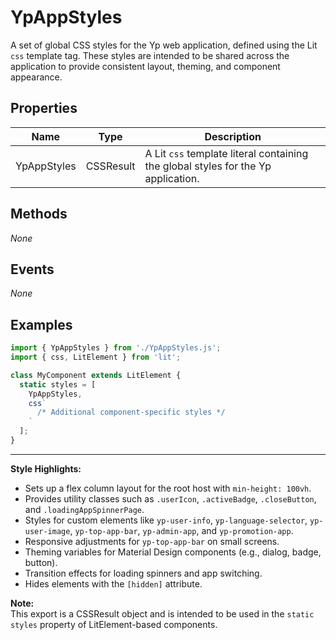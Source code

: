 # YpAppStyles

A set of global CSS styles for the Yp web application, defined using the Lit `css` template tag. These styles are intended to be shared across the application to provide consistent layout, theming, and component appearance.

## Properties

| Name         | Type   | Description                                                                                 |
|--------------|--------|---------------------------------------------------------------------------------------------|
| YpAppStyles  | CSSResult | A Lit `css` template literal containing the global styles for the Yp application.         |

## Methods

_None_

## Events

_None_

## Examples

```typescript
import { YpAppStyles } from './YpAppStyles.js';
import { css, LitElement } from 'lit';

class MyComponent extends LitElement {
  static styles = [
    YpAppStyles,
    css`
      /* Additional component-specific styles */
    `
  ];
}
```

---

**Style Highlights:**
- Sets up a flex column layout for the root host with `min-height: 100vh`.
- Provides utility classes such as `.userIcon`, `.activeBadge`, `.closeButton`, and `.loadingAppSpinnerPage`.
- Styles for custom elements like `yp-user-info`, `yp-language-selector`, `yp-user-image`, `yp-top-app-bar`, `yp-admin-app`, and `yp-promotion-app`.
- Responsive adjustments for `yp-top-app-bar` on small screens.
- Theming variables for Material Design components (e.g., dialog, badge, button).
- Transition effects for loading spinners and app switching.
- Hides elements with the `[hidden]` attribute.

**Note:**  
This export is a CSSResult object and is intended to be used in the `static styles` property of LitElement-based components.